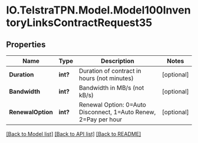 # IO.TelstraTPN.Model.Model100InventoryLinksContractRequest35
## Properties

Name | Type | Description | Notes
------------ | ------------- | ------------- | -------------
**Duration** | **int?** | Duration of contract in hours (not minutes) | [optional] 
**Bandwidth** | **int?** | Bandwidth in MB/s (not kB/s) | [optional] 
**RenewalOption** | **int?** | Renewal Option: 0&#x3D;Auto Disconnect, 1&#x3D;Auto Renew, 2&#x3D;Pay per hour | [optional] 

[[Back to Model list]](../README.md#documentation-for-models) [[Back to API list]](../README.md#documentation-for-api-endpoints) [[Back to README]](../README.md)

